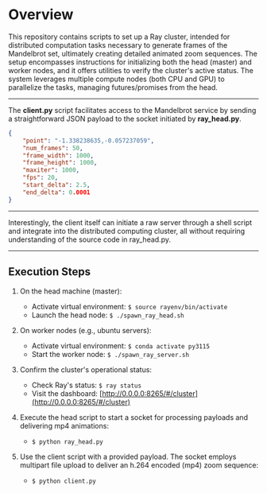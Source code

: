 # Overview
This repository contains scripts to set up a Ray cluster, intended for distributed computation tasks necessary to generate frames of the Mandelbrot set, ultimately creating detailed animated zoom sequences. The setup encompasses instructions for initializing both the head (master) and worker nodes, and it offers utilities to verify the cluster's active status. The system leverages multiple compute nodes (both CPU and GPU) to parallelize the tasks, managing futures/promises from the head.

---
The **client.py** script facilitates access to the Mandelbrot service by sending a straightforward JSON payload to the socket initiated by **ray_head.py**.

```json
{   
    "point": "-1.338238635,-0.057237059",
    "num_frames": 50,
    "frame_width": 1000,
    "frame_height": 1000,
    "maxiter": 1000,
    "fps": 20,
    "start_delta": 2.5,
    "end_delta": 0.0001
}
```
---

Interestingly, the client itself can initiate a raw server through a shell script and integrate into the distributed computing cluster, all without requiring understanding of the source code in ray_head.py.

---

## Execution Steps

1. On the head machine (master):
    - Activate virtual environment: `$ source rayenv/bin/activate`
    - Launch the head node: `$ ./spawn_ray_head.sh`

2. On worker nodes (e.g., ubuntu servers):
    - Activate virtual environment: `$ conda activate py3115`
    - Start the worker node: `$ ./spawn_ray_server.sh`

3. Confirm the cluster's operational status:
    - Check Ray's status: `$ ray status`
    - Visit the dashboard: [http://0.0.0.0:8265/#/cluster](http://0.0.0.0:8265/#/cluster)

4. Execute the head script to start a socket for processing payloads and delivering mp4 animations:
    - `$ python ray_head.py`

6. Use the client script with a provided payload. The socket employs multipart file upload to deliver an h.264 encoded (mp4) zoom sequence:
    - `$ python client.py`
